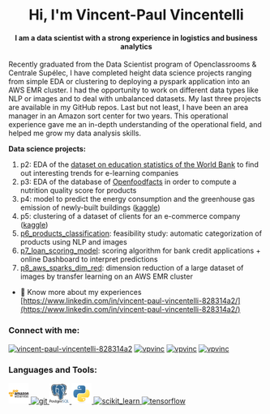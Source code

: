 <h1 align="center">Hi, I'm Vincent-Paul Vincentelli</h1>
<h4 align="center">I am a data scientist with a strong experience in logistics and business analytics</h4>

Recently graduated from the Data Scientist program of Openclassrooms & Centrale Supélec, I have completed height data 
science projects ranging from simple EDA or clustering to deploying a pyspark application into an AWS EMR cluster. I had the 
opportunity to work on different data types like NLP or images and to deal with unbalanced datasets. My last three projects are available in my GitHub repos.
Last but not least, I have been an area manager in an Amazon sort center for two years. This operational experience gave
me an in-depth understanding of the operational field, and helped me grow my data analysis skills.

**Data science projects:**

1) p2: EDA of the [dataset on education statistics of the World Bank](https://datacatalog.worldbank.org/search/dataset/0038480) to find out interesting trends for e-learning companies
2) p3: EDA of the database of [Openfoodfacts](https://world.openfoodfacts.org/) in order to compute a nutrition quality score for products
3) p4: model to predict the energy consumption and the greenhouse gas emission of newly-built buildings ([kaggle](https://www.kaggle.com/city-of-seattle/sea-building-energy-benchmarking#2015-building-energy-benchmarking.csv))
4) p5: clustering of a dataset of clients for an e-commerce company ([kaggle](https://www.kaggle.com/olistbr/brazilian-ecommerce))
5) [p6_products_classification](https://github.com/vpvinc/p6_products_classification): feasibility study: automatic categorization of products using NLP and images
6) [p7_loan_scoring_model](https://github.com/vpvinc/P7_loan_scoring_model): scoring algorithm for bank credit applications + online Dashboard to interpret predictions
7) [p8_aws_sparks_dim_red](https://github.com/vpvinc/p8_aws_sparks_dim_red): dimension reduction of a large dataset of images by transfer learning on an AWS EMR cluster


- 📄 Know more about my experiences [https://www.linkedin.com/in/vincent-paul-vincentelli-828314a2/](https://www.linkedin.com/in/vincent-paul-vincentelli-828314a2/)

<h3 align="left">Connect with me:</h3>
<p align="left">
<a href="https://linkedin.com/in/vincent-paul-vincentelli-828314a2" target="blank"><img align="center" src="https://raw.githubusercontent.com/rahuldkjain/github-profile-readme-generator/master/src/images/icons/Social/linked-in-alt.svg" alt="vincent-paul-vincentelli-828314a2" height="30" width="40" /></a>
<a href="https://stackoverflow.com/users/14668029/vpvinc" target="blank"><img align="center" src="https://raw.githubusercontent.com/rahuldkjain/github-profile-readme-generator/master/src/images/icons/Social/stack-overflow.svg" alt="vpvinc" height="30" width="40" /></a>
<a href="https://kaggle.com/vpvinc" target="blank"><img align="center" src="https://raw.githubusercontent.com/rahuldkjain/github-profile-readme-generator/master/src/images/icons/Social/kaggle.svg" alt="vpvinc" height="30" width="40" /></a>
<a href="https://www.leetcode.com/vpvinc" target="blank"><img align="center" src="https://raw.githubusercontent.com/rahuldkjain/github-profile-readme-generator/master/src/images/icons/Social/leet-code.svg" alt="vpvinc" height="30" width="40" /></a>
</p>

<h3 align="left">Languages and Tools:</h3>
<p align="left"> <a href="https://aws.amazon.com" target="_blank"> <img src="https://raw.githubusercontent.com/devicons/devicon/master/icons/amazonwebservices/amazonwebservices-original-wordmark.svg" alt="aws" width="40" height="40"/> </a> <a href="https://git-scm.com/" target="_blank"> <img src="https://www.vectorlogo.zone/logos/git-scm/git-scm-icon.svg" alt="git" width="40" height="40"/> </a> <a href="https://www.postgresql.org" target="_blank"> <img src="https://raw.githubusercontent.com/devicons/devicon/master/icons/postgresql/postgresql-original-wordmark.svg" alt="postgresql" width="40" height="40"/> </a> <a href="https://www.python.org" target="_blank"> <img src="https://raw.githubusercontent.com/devicons/devicon/master/icons/python/python-original.svg" alt="python" width="40" height="40"/> </a> <a href="https://scikit-learn.org/" target="_blank"> <img src="https://upload.wikimedia.org/wikipedia/commons/0/05/Scikit_learn_logo_small.svg" alt="scikit_learn" width="40" height="40"/> </a> <a href="https://www.tensorflow.org" target="_blank"> <img src="https://www.vectorlogo.zone/logos/tensorflow/tensorflow-icon.svg" alt="tensorflow" width="40" height="40"/> </a> </p>
